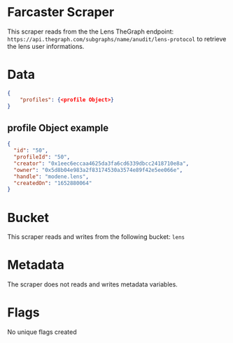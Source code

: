 # Farcaster Scraper

This scraper reads from the the Lens TheGraph endpoint: `https://api.thegraph.com/subgraphs/name/anudit/lens-protocol` to retrieve the lens user informations.

# Data

```json
{
    "profiles": {<profile Object>}
}
```

## profile Object example

```json
{
  "id": "50",
  "profileId": "50",
  "creator": "0x1eec6eccaa4625da3fa6cd6339dbcc2418710e8a",
  "owner": "0x5d8b04e983a2f83174530a3574e89f42e5ee066e",
  "handle": "modene.lens",
  "createdOn": "1652880064"
}
```

# Bucket

This scraper reads and writes from the following bucket: `lens`

# Metadata

The scraper does not reads and writes metadata variables.

# Flags

No unique flags created
